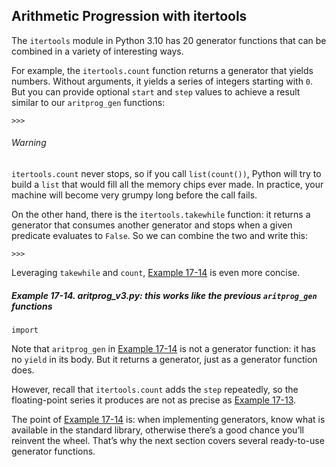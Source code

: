 ## Arithmetic Progression with itertools

The `itertools` module in Python 3.10 has 20 generator functions that can be combined in a variety of interesting ways.

For example, the `itertools.count` function returns a generator that yields numbers. Without arguments, it yields a series of integers starting with `0`. But you can provide optional `start` and `step` values to achieve a result similar to our `aritprog_gen` functions:

```
>>> 
```

###### Warning

`itertools.count` never stops, so if you call `list(count())`, Python will try to build a `list` that would fill all the memory chips ever made. In practice, your machine will become very grumpy long before the call fails.

On the other hand, there is the `itertools.takewhile` function: it returns a generator that consumes another generator and stops when a given predicate evaluates to `False`. So we can combine the two and write this:

```
>>> 
```

Leveraging `takewhile` and `count`, [Example 17-14](#ex_almost_aritprog) is even more concise.

##### Example 17-14. aritprog_v3.py: this works like the previous `aritprog_gen` functions

```
import
```

Note that `aritprog_gen` in [Example 17-14](#ex_almost_aritprog) is not a generator function: it has no `yield` in its body. But it returns a generator, just as a generator function does.

However, recall that `itertools.count` adds the `step` repeatedly, so the floating-point series it produces are not as precise as [Example 17-13](#ex_ap_genfunc1).

The point of [Example 17-14](#ex_almost_aritprog) is: when implementing generators, know what is available in the standard library, otherwise there’s a good chance you’ll reinvent the wheel. That’s why the next section covers several ready-to-use generator functions.